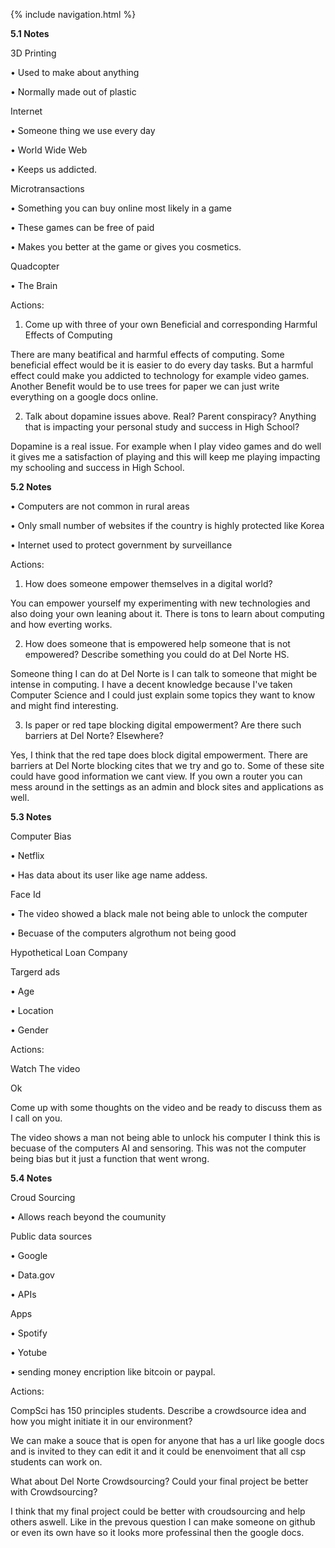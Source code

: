 {% include navigation.html %}  

**5.1 Notes**



3D Printing

• Used to make about anything

• Normally made out of plastic

Internet

• Someone thing we use every day

• World Wide Web

• Keeps us addicted.

Microtransactions

• Something you can buy online most likely in a game

• These games can be free of paid

• Makes you better at the game or gives you cosmetics.

Quadcopter

• The Brain

Actions:

1. Come up with three of your own Beneficial and corresponding Harmful Effects of Computing

There are many beatifical and harmful effects of computing. Some beneficial effect would be it is easier to do every day tasks. But a harmful effect could make you addicted to technology for example video games. Another Benefit would be to use  trees for paper we can just write everything on a google docs online.

2. Talk about dopamine issues above. Real? Parent conspiracy? Anything that is impacting your personal study and success in High School?

Dopamine is a real issue. For example when I play video games and do well it gives me a satisfaction of playing and this will keep me playing impacting my schooling and success in High School.




**5.2 Notes**

• Computers are not common in rural areas

• Only small number of websites if the country is highly protected like Korea 

• Internet used to protect government by surveillance 

Actions:

1. How does someone empower themselves in a digital world?

You can empower yourself my experimenting with new technologies and also doing your own leaning about it. There is tons to learn about computing and how everting works.

2. How does someone that is empowered help someone that is not empowered? Describe something you could do at Del Norte HS.

Someone thing I can do at Del Norte is I can talk to someone that might be intense in computing. I have a decent knowledge because I've taken Computer Science and I could just explain some topics they want to know and might find interesting.

3. Is paper or red tape blocking digital empowerment? Are there such barriers at Del Norte? Elsewhere?

Yes, I think that the red tape does block digital empowerment. There are barriers at Del Norte blocking cites that we try and go to. Some of these site could have good information we cant view. If you own a router you can mess around in the settings as an admin and block sites and applications as well.







**5.3 Notes**

Computer Bias

• Netflix

  • Has data about its user like age name addess.
  
Face Id

• The video showed a black male not being able to unlock the computer

  • Becuase of the computers algrothum not being good
  
Hypothetical Loan Company


Targerd ads

  • Age
  
  • Location
  
  • Gender


Actions:

Watch The video

Ok

Come up with some thoughts on the video and be ready to discuss them as I call on you.

The video shows a man not being able to unlock his computer I think this is becuase of the computers AI and sensoring. This was not the computer being bias but it just  a function that went wrong.



**5.4 Notes**

Croud Sourcing

• Allows reach beyond the coumunity

Public data sources

• Google

• Data.gov

• APIs


Apps

• Spotify

• Yotube

• sending money encription like bitcoin or paypal.


Actions:

CompSci has 150 principles students. Describe a crowdsource idea and how you might initiate it in our environment?

We can make a souce that is open for anyone that has a url like google docs and is invited to they can edit it and it could be enenvoiment that all csp students can work on.

What about Del Norte Crowdsourcing? Could your final project be better with Crowdsourcing?

I think that my final project could be better with croudsourcing and help others aswell. Like in the prevous question I can make someone on github or even its own have so it looks more professinal then the google docs.



